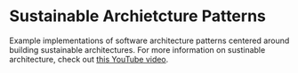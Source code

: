 # Sustainable Archietcture Patterns

Example implementations of software architecture patterns centered around building sustainable architectures. For more information on sustinable architecture, check out [this YouTube video](https://www.youtube.com/watch?v=3uGQD3qle4k).
